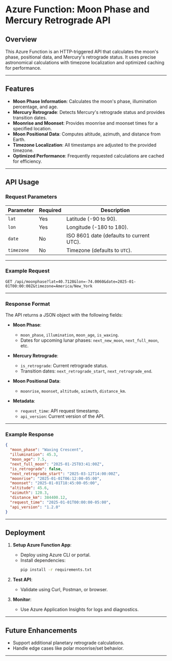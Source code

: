 # Azure Function: Moon Phase and Mercury Retrograde API

## Overview

This Azure Function is an HTTP-triggered API that calculates the moon's phase, positional data, and Mercury's retrograde status. It uses precise astronomical calculations with timezone localization and optimized caching for performance.

---

## Features

- **Moon Phase Information**: Calculates the moon's phase, illumination percentage, and age.
- **Mercury Retrograde**: Detects Mercury's retrograde status and provides transition dates.
- **Moonrise and Moonset**: Provides moonrise and moonset times for a specified location.
- **Moon Positional Data**: Computes altitude, azimuth, and distance from Earth.
- **Timezone Localization**: All timestamps are adjusted to the provided timezone.
- **Optimized Performance**: Frequently requested calculations are cached for efficiency.

---

## API Usage

### Request Parameters

| Parameter       | Required | Description                                 |
|------------------|----------|---------------------------------------------|
| `lat`           | Yes      | Latitude (-90 to 90).                       |
| `lon`           | Yes      | Longitude (-180 to 180).                    |
| `date`          | No       | ISO 8601 date (defaults to current UTC).    |
| `timezone`      | No       | Timezone (defaults to `UTC`).               |

---

### Example Request

```http
GET /api/moonphase?lat=40.7128&lon=-74.0060&date=2025-01-01T00:00:00Z&timezone=America/New_York
```

---

### Response Format

The API returns a JSON object with the following fields:

- **Moon Phase**:
  - `moon_phase`, `illumination`, `moon_age`, `is_waxing`.
  - Dates for upcoming lunar phases: `next_new_moon`, `next_full_moon`, etc.

- **Mercury Retrograde**:
  - `is_retrograde`: Current retrograde status.
  - Transition dates: `next_retrograde_start`, `next_retrograde_end`.

- **Moon Positional Data**:
  - `moonrise`, `moonset`, `altitude`, `azimuth`, `distance_km`.

- **Metadata**:
  - `request_time`: API request timestamp.
  - `api_version`: Current version of the API.

---

### Example Response

```json
{
  "moon_phase": "Waxing Crescent",
  "illumination": 45.3,
  "moon_age": 7.5,
  "next_full_moon": "2025-01-25T03:41:00Z",
  "is_retrograde": false,
  "next_retrograde_start": "2025-03-12T14:00:00Z",
  "moonrise": "2025-01-01T06:12:00-05:00",
  "moonset": "2025-01-01T18:45:00-05:00",
  "altitude": 45.6,
  "azimuth": 120.3,
  "distance_km": 384400.12,
  "request_time": "2025-01-01T00:00:00-05:00",
  "api_version": "1.2.0"
}
```

---

## Deployment

1. **Setup Azure Function App**:
   - Deploy using Azure CLI or portal.
   - Install dependencies:
     ```bash
     pip install -r requirements.txt
     ```

2. **Test API**:
   - Validate using Curl, Postman, or browser.

3. **Monitor**:
   - Use Azure Application Insights for logs and diagnostics.

---

## Future Enhancements

- Support additional planetary retrograde calculations.
- Handle edge cases like polar moonrise/set behavior.

--- 
